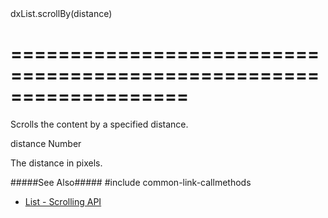 <!--id-->dxList.scrollBy(distance)<!--/id-->
===================================================================
===================================================================

<!--shortDescription-->
Scrolls the content by a specified distance.
<!--/shortDescription-->

<!--paramName1-->distance<!--/paramName1-->
<!--paramType1-->Number<!--/paramType1-->
<!--paramDescription1-->
The distance in pixels.
<!--/paramDescription1-->

<!--fullDescription-->
#####See Also#####
#include common-link-callmethods
- [List - Scrolling API](/Documentation/Guide/Widgets/List/Scrolling/#API)
<!--/fullDescription-->